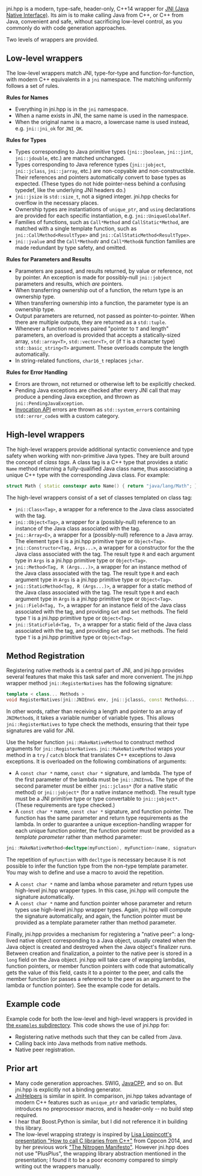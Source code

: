 jni.hpp is a modern, type-safe, header-only, C++14  wrapper for [JNI (Java Native Interface)](http://docs.oracle.com/javase/7/docs/technotes/guides/jni/). Its aim is to make calling Java from C++, or C++ from Java, convenient and safe, without sacrificing low-level control, as you commonly do with code generation approaches.

Two levels of wrappers are provided.

## Low-level wrappers

The low-level wrappers match JNI, type-for-type and function-for-function, with modern C++ equivalents in a `jni` namespace. The matching uniformly follows a set of rules.

**Rules for Names**
* Everything in jni.hpp is in the `jni` namespace.
* When a name exists in JNI, the same name is used in the namespace.
* When the original name is a macro, a lowercase name is used instead, e.g. `jni::jni_ok` for `JNI_OK`.

**Rules for Types**
* Types corresponding to Java primitive types (`jni::jboolean`, `jni::jint`, `jni::jdouble`, etc.) are matched unchanged.
* Types corresponding to Java reference types (`jni::jobject`, `jni::jclass`, `jni::jarray`, etc.) are  non-copyable and non-constructible. Their references and pointers automatically convert to base types as expected. (These types do not hide pointer-ness behind a confusing typedef, like the underlying JNI headers do.)
* `jni::jsize` is `std::size_t`, not a signed integer. jni.hpp checks for overflow in the necessary places.
* Ownership types are instantiations of `unique_ptr`, and `using` declarations are provided for each specific instantiation, e.g. `jni::UniqueGlobalRef`.
* Families of functions, such as `Call*Method` and `CallStatic*Method`, are matched with a single template function, such as `jni::CallMethod<ResultType>` and `jni::CallStaticMethod<ResultType>`.
* `jni::jvalue` and the `Call*MethodV` and `Call*MethodA` function families are made redundant by type safety, and omitted.

**Rules for Parameters and Results**
* Parameters are passed, and results returned, by value or reference, not by pointer. An exception is made for possibly-null `jni::jobject` parameters and results, which _are_ pointers.
* When transferring ownership out of a function, the return type is an ownership type.
* When transferring ownership into a function, the parameter type is an ownership type.
* Output parameters are returned, not passed as pointer-to-pointer. When there are multiple outputs, they are returned as a `std::tuple`.
* Whenever a function receives paired "pointer to `T` and length" parameters, an overload is provided that accepts a statically-sized array, `std::array<T>`, `std::vector<T>`, or (if `T` is a character type) `std::basic_string<T>` argument. These overloads compute the length automatically.
* In string-related functions, `char16_t` replaces `jchar`.

**Rules for Error Handling**

* Errors are thrown, not returned or otherwise left to be explicitly checked.
* Pending Java exceptions are checked after every JNI call that may produce a pending Java exception, and thrown as `jni::PendingJavaException`.
* [Invocation API](https://docs.oracle.com/javase/7/docs/technotes/guides/jni/spec/invocation.html#wp9502) errors are thrown as `std::system_error`s containing `std::error_code`s with a custom category.

## High-level wrappers

The high-level wrappers provide additional syntactic convenience and type safety when working with non-primitive Java types. They are built around the concept of _class tags_. A class tag is a C++ type that provides a static `Name` method returning a fully-qualified Java class name, thus associating a unique C++ type with the corresponding Java class. For example:

```C++
struct Math { static constexpr auto Name() { return "java/lang/Math"; } };
```

The high-level wrappers consist of a set of classes templated on class tag:

* `jni::Class<Tag>`, a wrapper for a reference to the Java class associated with the tag.
* `jni::Object<Tag>`, a wrapper for a (possibly-null) reference to an instance of the Java class associated with the tag.
* `jni::Array<E>`, a wrapper for a (possibly-null) reference to a Java array. The element type `E` is a jni.hpp primitive type or `Object<Tag>`.
* `jni::Constructor<Tag, Args...>`, a wrapper for a constructor for the the Java class associated with the tag. The result type `R` and each argument type in `Args` is a jni.hpp primitive type or `Object<Tag>`.
* `jni::Method<Tag, R (Args...)>`, a wrapper for an instance method of the Java class associated with the tag. The result type `R` and each argument type in `Args` is a jni.hpp primitive type or `Object<Tag>`.
* `jni::StaticMethod<Tag, R (Args...)>`, a wrapper for a static method of the Java class associated with the tag. The result type `R` and each argument type in `Args` is a jni.hpp primitive type or `Object<Tag>`.
* `jni::Field<Tag, T>`, a wrapper for an instance field of the Java class associated with the tag, and providing `Get` and `Set` methods. The field type `T` is a jni.hpp primitive type or `Object<Tag>`.
* `jni::StaticField<Tag, T>`, a wrapper for a static field of the Java class associated with the tag, and providing `Get` and `Set` methods. The field type `T` is a jni.hpp primitive type or `Object<Tag>`.

## Method Registration

Registering native methods is a central part of JNI, and jni.hpp provides several features that make this task safer and more convenient. The jni.hpp wrapper method `jni::RegisterNatives` has the following signature:

```C++
template < class... Methods >
void RegisterNatives(jni::JNIEnv& env, jni::jclass&, const Methods&... methods);
```

In other words, rather than receiving a length and pointer to an array of `JNIMethod`s, it takes a variable number of variable types. This allows `jni::RegisterNatives` to type check the methods, ensuring that their type signatures are valid for JNI.

Use the helper function `jni::MakeNativeMethod` to construct method arguments for `jni::RegisterNatives`. `jni::MakeNativeMethod` wraps your method in a `try` / `catch` block that translates C++ exceptions to Java exceptions. It is overloaded on the following combinations of arguments:

* A `const char *` name, `const char *` signature, and lambda. The type of the first parameter of the lambda must be `jni::JNIEnv&`. The type of the second parameter must be either `jni::jclass*` (for a native static method) or `jni::jobject*` (for a native instance method). The result type must be a JNI primitive type or type convertable to `jni::jobject*`. (These requirements are type checked.)
* A `const char *` name, `const char *` signature, and function pointer. The function has the same  parameter and return type requirements as the lambda. In order to guarantee a unique exception-handling wrapper for each unique function pointer, the function pointer must be provided as a _template parameter_ rather than method parameter:

 ```C++
 jni::MakeNativeMethod<decltype(myFunction), myFunction>(name, signature)
 ```

 The repetition of `myFunction` with `decltype` is necessary because it is not possible to infer the function type from the non-type template parameter. You may wish to define and use a macro to avoid the repetition.
* A `const char *` name and lamba whose parameter and return types use high-level jni.hpp wrapper types. In this case, jni.hpp will compute the signature automatically.
* A `const char *` name and function pointer whose parameter and return types use high-level jni.hpp wrapper types. Again, jni.hpp will compute the signature automatically, and again, the function pointer must be provided as a template parameter rather than method parameter.

Finally, jni.hpp provides a mechanism for registering a "native peer": a long-lived native object corresponding to a Java object, usually created when the Java object is created and destroyed when the Java object's finalizer runs. Between creation and finalization, a pointer to the native peer is stored in a `long` field on the Java object. jni.hpp will take care of wrapping lambdas, function pointers, or member function pointers with code that automatically gets the value of this field, casts it to a pointer to the peer, and calls the member function (or passes a reference to the peer as an argument to the lambda or function pointer). See the example code for details.

## Example code

Example code for both the low-level and high-level wrappers is provided in [the `examples` subdirectory](https://github.com/mapbox/jni.hpp/tree/master/examples). This code shows the use of jni.hpp for:

* Registering native methods such that they can be called from Java.
* Calling back into Java methods from native methods.
* Native peer registration.

## Prior art

* Many code generation approaches. SWIG, [JavaCPP](https://github.com/bytedeco/javacpp), and so on. But jni.hpp is explicitly not a binding  generator.
* [JniHelpers](https://github.com/spotify/JniHelpers) is similar in spirit. In comparison, jni.hpp takes advantage of modern C++ features such as `unique_ptr` and variadic templates, introduces no preprocessor macros, and is header-only -- no build step required.
* I hear that Boost.Python is similar, but I did not reference it in building this library.
* The low-level wrapping strategy is inspired by [Lisa Lippincott's presentation "How to call C libraries from C++"](https://github.com/jfirebaugh/PlusPlus) from Cppcon 2014, and by her previous work ["The Nitrogen Manifesto"](http://nitric.sourceforge.net/The%20Nitrogen%20Manifesto.pdf). However jni.hpp does not use "PlusPlus", the wrapping library abstraction mentioned in the presentation; I found it to be a poor economy compared to simply writing out the wrappers manually.
